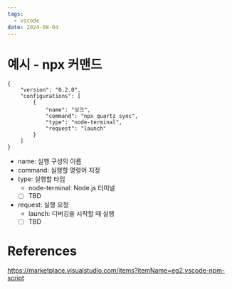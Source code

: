 ```yaml
---
tags:
  - vscode
date: 2024-08-04
---
```



# 예시 - npx 커맨드 

```
{
	"version": "0.2.0",
	"configurations": [
		{
			"name": "싱크",
			"command": "npx quartz sync",
			"type": "node-terminal",
			"request": "launch"
		}
	]
}
```
- name: 실행 구성의 이름
- command: 실행할 명령어 지정
- type: 실행할 타입
	- node-terminal: Node.js 터미널
	- [ ] TBD
- request: 실행 요청
	- launch: 디버깅을 시작할 때 실행
	- [ ] TBD

# References
https://marketplace.visualstudio.com/items?itemName=eg2.vscode-npm-script